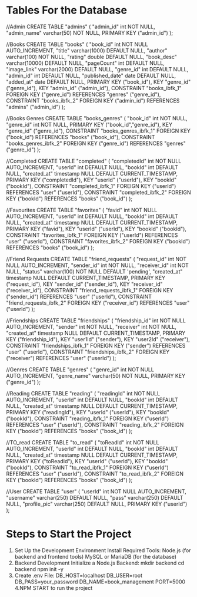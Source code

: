 # Tables For the Database

//Admin
CREATE TABLE "admins" (
  "admin_id" int NOT NULL,
  "admin_name" varchar(50) NOT NULL,
  PRIMARY KEY ("admin_id")
); 

//Books
CREATE TABLE "books" (
  "book_id" int NOT NULL AUTO_INCREMENT,
  "title" varchar(1000) DEFAULT NULL,
  "author" varchar(100) NOT NULL,
  "rating" double DEFAULT NULL,
  "book_desc" varchar(10000) DEFAULT NULL,
  "pageCount" int DEFAULT NULL,
  "image_link" varchar(2000) DEFAULT NULL,
  "genre_id" int DEFAULT NULL,
  "admin_id" int DEFAULT NULL,
  "published_date" date DEFAULT NULL,
  "added_at" date DEFAULT NULL,
  PRIMARY KEY ("book_id"),
  KEY "genre_id" ("genre_id"),
  KEY "admin_id" ("admin_id"),
  CONSTRAINT "books_ibfk_1" FOREIGN KEY ("genre_id") REFERENCES "genres" ("genre_id"),
  CONSTRAINT "books_ibfk_2" FOREIGN KEY ("admin_id") REFERENCES "admins" ("admin_id")
);

//Books Genres
CREATE TABLE "books_genres" (
  "book_id" int NOT NULL,
  "genre_id" int NOT NULL,
  PRIMARY KEY ("book_id","genre_id"),
  KEY "genre_id" ("genre_id"),
  CONSTRAINT "books_genres_ibfk_1" FOREIGN KEY ("book_id") REFERENCES "books" ("book_id"),
  CONSTRAINT "books_genres_ibfk_2" FOREIGN KEY ("genre_id") REFERENCES "genres" ("genre_id")
);

//Completed
CREATE TABLE "completed" (
  "completedId" int NOT NULL AUTO_INCREMENT,
  "userId" int DEFAULT NULL,
  "bookId" int DEFAULT NULL,
  "created_at" timestamp NULL DEFAULT CURRENT_TIMESTAMP,
  PRIMARY KEY ("completedId"),
  KEY "userId" ("userId"),
  KEY "bookId" ("bookId"),
  CONSTRAINT "completed_ibfk_1" FOREIGN KEY ("userId") REFERENCES "user" ("userId"),
  CONSTRAINT "completed_ibfk_2" FOREIGN KEY ("bookId") REFERENCES "books" ("book_id")
);

//Favourites
CREATE TABLE "favorites" (
  "favid" int NOT NULL AUTO_INCREMENT,
  "userId" int DEFAULT NULL,
  "bookId" int DEFAULT NULL,
  "created_at" timestamp NULL DEFAULT CURRENT_TIMESTAMP,
  PRIMARY KEY ("favid"),
  KEY "userId" ("userId"),
  KEY "bookId" ("bookId"),
  CONSTRAINT "favorites_ibfk_1" FOREIGN KEY ("userId") REFERENCES "user" ("userId"),
  CONSTRAINT "favorites_ibfk_2" FOREIGN KEY ("bookId") REFERENCES "books" ("book_id")
);

//Friend Requests
CREATE TABLE "friend_requests" (
  "request_id" int NOT NULL AUTO_INCREMENT,
  "sender_id" int NOT NULL,
  "receiver_id" int NOT NULL,
  "status" varchar(100) NOT NULL DEFAULT 'pending',
  "created_at" timestamp NULL DEFAULT CURRENT_TIMESTAMP,
  PRIMARY KEY ("request_id"),
  KEY "sender_id" ("sender_id"),
  KEY "receiver_id" ("receiver_id"),
  CONSTRAINT "friend_requests_ibfk_1" FOREIGN KEY ("sender_id") REFERENCES "user" ("userId"),
  CONSTRAINT "friend_requests_ibfk_2" FOREIGN KEY ("receiver_id") REFERENCES "user" ("userId")
);

//Friendships
CREATE TABLE "friendships" (
  "friendship_id" int NOT NULL AUTO_INCREMENT,
  "sender" int NOT NULL,
  "receiver" int NOT NULL,
  "created_at" timestamp NULL DEFAULT CURRENT_TIMESTAMP,
  PRIMARY KEY ("friendship_id"),
  KEY "user1Id" ("sender"),
  KEY "user2Id" ("receiver"),
  CONSTRAINT "friendships_ibfk_1" FOREIGN KEY ("sender") REFERENCES "user" ("userId"),
  CONSTRAINT "friendships_ibfk_2" FOREIGN KEY ("receiver") REFERENCES "user" ("userId")
);

//Genres
CREATE TABLE "genres" (
  "genre_id" int NOT NULL AUTO_INCREMENT,
  "genre_name" varchar(50) NOT NULL,
  PRIMARY KEY ("genre_id")
);

//Reading
CREATE TABLE "reading" (
  "readingId" int NOT NULL AUTO_INCREMENT,
  "userId" int DEFAULT NULL,
  "bookId" int DEFAULT NULL,
  "created_at" timestamp NULL DEFAULT CURRENT_TIMESTAMP,
  PRIMARY KEY ("readingId"),
  KEY "userId" ("userId"),
  KEY "bookId" ("bookId"),
  CONSTRAINT "reading_ibfk_1" FOREIGN KEY ("userId") REFERENCES "user" ("userId"),
  CONSTRAINT "reading_ibfk_2" FOREIGN KEY ("bookId") REFERENCES "books" ("book_id")
);

//TO_read
CREATE TABLE "to_read" (
  "toReadId" int NOT NULL AUTO_INCREMENT,
  "userId" int DEFAULT NULL,
  "bookId" int DEFAULT NULL,
  "created_at" timestamp NULL DEFAULT CURRENT_TIMESTAMP,
  PRIMARY KEY ("toReadId"),
  KEY "userId" ("userId"),
  KEY "bookId" ("bookId"),
  CONSTRAINT "to_read_ibfk_1" FOREIGN KEY ("userId") REFERENCES "user" ("userId"),
  CONSTRAINT "to_read_ibfk_2" FOREIGN KEY ("bookId") REFERENCES "books" ("book_id")
);

//User
CREATE TABLE "user" (
  "userId" int NOT NULL AUTO_INCREMENT,
  "username" varchar(250) DEFAULT NULL,
  "pass" varchar(250) DEFAULT NULL,
  "profile_pic" varchar(250) DEFAULT NULL,
  PRIMARY KEY ("userId")
);

# Steps to Start the Project
1. Set Up the Development Environment
Install Required Tools:
  Node.js (for backend and frontend tools)
  MySQL or MariaDB (for the database)
2. Backend Development
Initialize a Node.js Backend:
  mkdir backend
  cd backend
  npm init -y
3. Create .env File:
  DB_HOST=localhost
  DB_USER=root
  DB_PASS=your_password
  DB_NAME=book_management
  PORT=5000
4.NPM START to run the project
